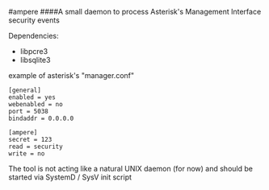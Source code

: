 #ampere
####A small daemon to process Asterisk's Management Interface security events

Dependencies:
- libpcre3
- libsqlite3

example of asterisk's "manager.conf"

```
[general]
enabled = yes
webenabled = no
port = 5038
bindaddr = 0.0.0.0

[ampere]
secret = 123
read = security
write = no
```

The tool is not acting like a natural UNIX daemon (for now) and should be started via SystemD / SysV init script

